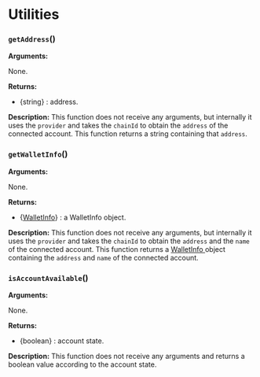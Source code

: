 # Utilities

### `getAddress`()

**Arguments:**

None.

**Returns:**

* {string} : address.

**Description:** This function does not receive any arguments, but internally it uses the `provider` and takes the `chainId` to obtain the `address` of the connected account. This function returns a string containing that `address`.

### `getWalletInfo`()

**Arguments:**

None.

**Returns:**

* {[WalletInfo](https://github.com/stakeordie/griptape.js/blob/19a447b4464f05b32399c3518e57339860a7d733/src/bootstrap.ts#L53)} : a WalletInfo object.

**Description:** This function does not receive any arguments, but internally it uses the `provider` and takes the `chainId` to obtain the `address` and the `name` of the connected account. This function returns a [WalletInfo ](https://github.com/stakeordie/griptape.js/blob/19a447b4464f05b32399c3518e57339860a7d733/src/bootstrap.ts#L53)object containing the `address` and `name` of the connected account.

### `isAccountAvailable`()

**Arguments:**

None.

**Returns:**

* {boolean} : account state.

**Description:** This function does not receive any arguments and returns a boolean value according to the account state.
